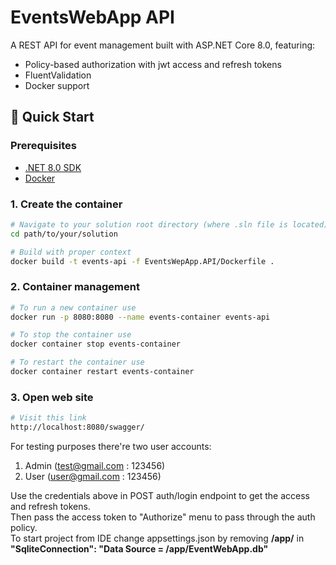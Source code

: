 # EventsWebApp API

A REST API for event management built with ASP.NET Core 8.0, featuring:
- Policy-based authorization with jwt access and refresh tokens
- FluentValidation
- Docker support

## 🚀 Quick Start

### Prerequisites
- [.NET 8.0 SDK](https://dotnet.microsoft.com/download)
- [Docker](https://www.docker.com/get-started)

### 1. Create the container

```bash
# Navigate to your solution root directory (where .sln file is located)
cd path/to/your/solution
```
```bash
# Build with proper context
docker build -t events-api -f EventsWepApp.API/Dockerfile .
```
### 2. Container management
```bash 
# To run a new container use
docker run -p 8080:8080 --name events-container events-api
```
```bash
# To stop the container use
docker container stop events-container
```
```bash
# To restart the container use
docker container restart events-container
```


### 3. Open web site
```bash
# Visit this link
http://localhost:8080/swagger/
```
For testing purposes there're two user accounts:
1. Admin (test@gmail.com : 123456)
2. User (user@gmail.com : 123456)

Use the credentials above in POST auth/login endpoint to get the access and refresh tokens.<br>
Then pass the access token to "Authorize" menu to pass through the auth policy.<br>
To start project from IDE change appsettings.json by removing **/app/** in<br> **"SqliteConnection": "Data Source = /app/EventWebApp.db"**
